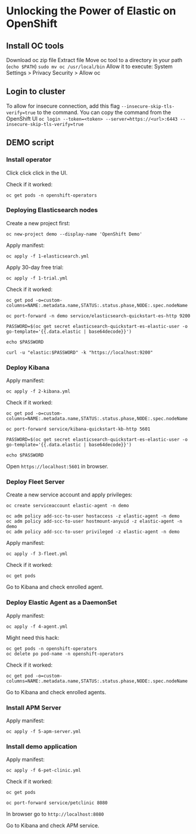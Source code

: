 # Unlocking the Power of Elastic on OpenShift

## Install OC tools

Download oc zip file
Extract file
Move oc tool to a directory in your path (`echo $PATH`)
`sudo mv oc /usr/local/bin`
Allow it to execute: System Settings > Privacy Security > Allow oc

## Login to cluster

To allow for insecure connection, add this flag `--insecure-skip-tls-verify=true` to the command.
You can copy the command from the OpenShift UI
`oc login --token=<token> --server=https://<url>:6443 --insecure-skip-tls-verify=true`

## DEMO script

### Install operator

Click click click in the UI.

Check if it worked:

```shell
oc get pods -n openshift-operators
```

### Deploying Elasticsearch nodes

Create a new project first:

```shell
oc new-project demo --display-name 'OpenShift Demo' 
```

Apply manifest:

```shell
oc apply -f 1-elasticsearch.yml
```

Apply 30-day free trial:

```shell
oc apply -f 1-trial.yml
```

Check if it worked:

```shell
oc get pod -o=custom-columns=NAME:.metadata.name,STATUS:.status.phase,NODE:.spec.nodeName

oc port-forward -n demo service/elasticsearch-quickstart-es-http 9200

PASSWORD=$(oc get secret elasticsearch-quickstart-es-elastic-user -o go-template='{{.data.elastic | base64decode}}')

echo $PASSWORD

curl -u "elastic:$PASSWORD" -k "https://localhost:9200"
```

### Deploy Kibana

Apply manifest:

```shell
oc apply -f 2-kibana.yml
```

Check if it worked:

```shell
oc get pod -o=custom-columns=NAME:.metadata.name,STATUS:.status.phase,NODE:.spec.nodeName

oc port-forward service/kibana-quickstart-kb-http 5601

PASSWORD=$(oc get secret elasticsearch-quickstart-es-elastic-user -o go-template='{{.data.elastic | base64decode}}')

echo $PASSWORD
```

Open `https://localhost:5601` in browser.

### Deploy Fleet Server

Create a new service account and apply privileges:

```shell
oc create serviceaccount elastic-agent -n demo

oc adm policy add-scc-to-user hostaccess -z elastic-agent -n demo
oc adm policy add-scc-to-user hostmount-anyuid -z elastic-agent -n demo
oc adm policy add-scc-to-user privileged -z elastic-agent -n demo
```

Apply manifest:

```shell
oc apply -f 3-fleet.yml
```

Check if it worked:

```shell
oc get pods
```

Go to Kibana and check enrolled agent.

### Deploy Elastic Agent as a DaemonSet

Apply manifest:

```shell
oc apply -f 4-agent.yml
```

Might need this hack:

```shell
oc get pods -n openshift-operators
oc delete po pod-name -n openshift-operators
```

Check if it worked:

```shell
oc get pod -o=custom-columns=NAME:.metadata.name,STATUS:.status.phase,NODE:.spec.nodeName
```

Go to Kibana and check enrolled agents.

### Install APM Server

Apply manifest:

```shell
oc apply -f 5-apm-server.yml
```

### Install demo application 

Apply manifest:

```shell
oc apply -f 6-pet-clinic.yml
```

Check if it worked:

```shell
oc get pods

oc port-forward service/petclinic 8080
```

In browser go to `http://localhost:8080`

Go to Kibana and check APM service.